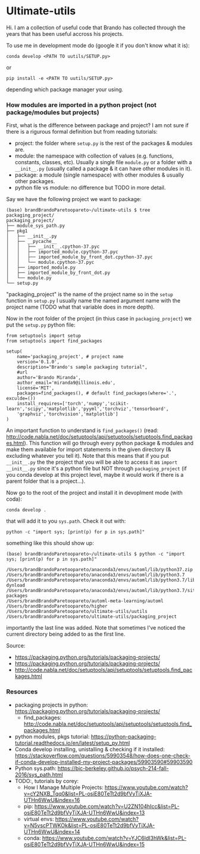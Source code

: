 # Ultimate-utils

Hi. 
I am a collection of useful code that Brando has collected through the years that has been useful accross his projects.

To use me in development mode do (google it if you don't know what it is):

```
conda develop <PATH TO uutils/SETUP.py>
```

or 

```
pip install -e <PATH TO uutils/SETUP.py>
```

depending which package manager your using.

### How modules are imported in a python project (not package/modules but projects)

First, what is the difference between package and project? I am not sure if there is a rigurous formal definition but from reading tutorials:

- project: the folder where `setup.py` is the rest of the packages & modules are.
- module: the namespace with collection of values (e.g. functions, constants, classes, etc). 
  Usually a single file `module.py` or a folder with a `__init__.py` 
  (usually called a package & it can have other modules in it).
- package: a module (single namespace) with other modules & usually other packages.
- python file vs module: no difference but TODO in more detail.

Say we have the following project we want to package:

```
(base) brandBrandoParetoopareto~/ultimate-utils $ tree packaging_project/
packaging_project/
├── module_sys_path.py
├── pkg1
│   ├── __init__.py
│   ├── __pycache__
│   │   ├── __init__.cpython-37.pyc
│   │   ├── imported_module.cpython-37.pyc
│   │   ├── imported_module_by_front_dot.cpython-37.pyc
│   │   └── module.cpython-37.pyc
│   ├── imported_module.py
│   ├── imported_module_by_front_dot.py
│   └── module.py
└── setup.py
```

"packaging_project" is the name of the project name so in the `setup` function in `setup.py` I usually name the named argument name with the project name (TODO what that variable does in more depth).

Now in the root folder of the project (in thius case in `packaging_project`) we put the `setup.py` python file:

```
from setuptools import setup
from setuptools import find_packages

setup(
    name='packaging_project', # project name
    version='0.1.0',
    description="Brando's sample packaging tutorial",
    #url
    author='Brando Miranda',
    author_email='miranda9@illinois.edu',
    license='MIT',
    packages=find_packages(), # default find_packages(where='.', exculde=())
    install_requires=['torch','numpy','scikit-learn','scipy','matplotlib','pyyml','torchviz','tensorboard',
    'graphviz','torchvision','matplotlib']
)
```

An important function to understand is `find_packages()` (read: http://code.nabla.net/doc/setuptools/api/setuptools/setuptools.find_packages.html). 
This function will go through every python package & modules and make them available for import statements in the given directory (& excluding whatever you tell it).
Note that this means that if you put `__init__.py` the the project that you will be able to access it as `import __init__.py` since it's a python file but NOT through `packaging_project` (if you conda develop at this project level, maybe it would work if there is a parent folder that is a project...).

Now go to the root of the project and install it in devoplment mode (with coda):

```
conda develop .
```

that will add it to you `sys.path`. Check it out with:

```
python -c "import sys; [print(p) for p in sys.path]"
```

something like this should show up:

```
(base) brandBrandoParetoopareto~/ultimate-utils $ python -c "import sys; [print(p) for p in sys.path]"

/Users/brandBrandoParetoopareto/anaconda3/envs/automl/lib/python37.zip
/Users/brandBrandoParetoopareto/anaconda3/envs/automl/lib/python3.7
/Users/brandBrandoParetoopareto/anaconda3/envs/automl/lib/python3.7/lib-dynload
/Users/brandBrandoParetoopareto/anaconda3/envs/automl/lib/python3.7/site-packages
/Users/brandBrandoParetoopareto/automl-meta-learning/automl
/Users/brandBrandoParetoopareto/higher
/Users/brandBrandoParetoopareto/ultimate-utils/uutils
/Users/brandBrandoParetoopareto/ultimate-utils/packaging_project
```

importantly the last line was added. 
Note that sometimes I've noticed the current directory being added to as the first line.

Source: 
- https://packaging.python.org/tutorials/packaging-projects/
- https://packaging.python.org/tutorials/packaging-projects/
- http://code.nabla.net/doc/setuptools/api/setuptools/setuptools.find_packages.html

### Resources

- packaging projects in python: https://packaging.python.org/tutorials/packaging-projects/
    - find_packages: http://code.nabla.net/doc/setuptools/api/setuptools/setuptools.find_packages.html
- python modules, pkgs tutorial: https://python-packaging-tutorial.readthedocs.io/en/latest/setup_py.html
- Conda develop installing, unistalling & checking if it installed: https://stackoverflow.com/questions/59903548/how-does-one-check-if-conda-develop-installed-my-project-packages/59903590#59903590
- Python sys.path: https://bic-berkeley.github.io/psych-214-fall-2016/sys_path.html
- TODO:, tutorials by corey:
    - How I Manage Multiple Projects: https://www.youtube.com/watch?v=cY2NXB_Tqq0&list=PL-osiE80TeTt2d9bfVyTiXJA-UTHn6WwU&index=16
    - pip: https://www.youtube.com/watch?v=U2ZN104hIcc&list=PL-osiE80TeTt2d9bfVyTiXJA-UTHn6WwU&index=13
    - virtual envs: https://www.youtube.com/watch?v=N5vscPTWKOk&list=PL-osiE80TeTt2d9bfVyTiXJA-UTHn6WwU&index=14
    - conda: https://www.youtube.com/watch?v=YJC6ldI3hWk&list=PL-osiE80TeTt2d9bfVyTiXJA-UTHn6WwU&index=15